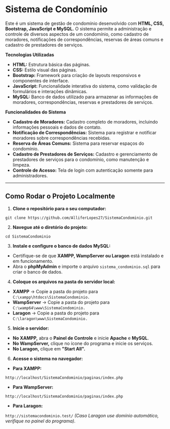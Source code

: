 # Sistema de Condomínio

Este é um sistema de gestão de condomínio desenvolvido com **HTML, CSS, Bootstrap, JavaScript e MySQL.** O sistema permite a administração e controle de diversos aspectos de um condomínio, como cadastro de moradores, notificações de correspondências, reservas de áreas comuns e cadastro de prestadores de serviços.

**Tecnologias Utilizadas**

- **HTML:** Estrutura básica das páginas.
- **CSS:** Estilo visual das páginas.
- **Bootstrap:** Framework para criação de layouts responsivos e componentes de interface.
- **JavaScript:** Funcionalidade interativa do sistema, como validação de formulários e interações dinâmicas.
- **MySQL:** Banco de dados utilizado para armazenar as informações de moradores, correspondências, reservas e prestadores de serviços.

**Funcionalidades do Sistema**

- **Cadastro de Moradores:** Cadastro completo de moradores, incluindo informações pessoais e dados de contato.
- **Notificação de Correspondências:** Sistema para registrar e notificar moradores sobre correspondências recebidas.
- **Reserva de Áreas Comuns:** Sistema para reservar espaços do condomínio.
- **Cadastro de Prestadores de Serviços:** Cadastro e gerenciamento de prestadores de serviços para o condomínio, como manutenção e limpeza.
- **Controle de Acesso:** Tela de login com autenticação somente para administradores.

---

## **Como Rodar o Projeto Localmente**

1. **Clone o repositório para o seu computador:**

``git clone https://github.com/AlliferLopes27/SistemaCondominio.git``

2. **Navegue até o diretório do projeto:**

``cd SistemaCondominio``

3. **Instale e configure o banco de dados MySQL:**

- Certifique-se de que **XAMPP, WampServer ou Laragon** está instalado e em funcionamento.
- Abra o **phpMyAdmin** e importe o arquivo ``sistema_condominio.sql`` para criar o banco de dados.

4. **Coloque os arquivos na pasta do servidor local:**

- **XAMPP** → Copie a pasta do projeto para ``C:\xampp\htdocs\SistemaCondominio.``
- **WampServer** → Copie a pasta do projeto para ``C:\wamp64\www\SistemaCondominio.``
- **Laragon** → Copie a pasta do projeto para ``C:\laragon\www\SistemaCondominio.``

5. **Inicie o servidor:**

- **No XAMPP,** abra o **Painel de Controle** e inicie **Apache** e **MySQL**.
- **No WampServer,** clique no ícone do programa e inicie os serviços.
- **No Laragon,** clique em **"Start All".**

6. **Acesse o sistema no navegador:**

- **Para XAMPP:**

``http://localhost/SistemaCondominio/paginas/index.php``

- **Para WampServer:**

``http://localhost/SistemaCondominio/paginas/index.php``

- **Para Laragon:**

``http://sistemacondominio.test/``
*(Caso Laragon use domínio automático, verifique no painel do programa).*
